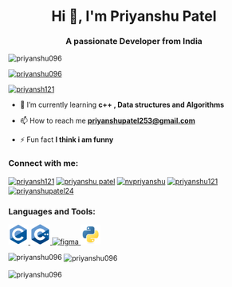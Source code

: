 <h1 align="center">Hi 👋, I'm Priyanshu Patel</h1>
<h3 align="center">A passionate Developer from India</h3>

<p align="left"> <img src="https://komarev.com/ghpvc/?username=priyanshu096&label=Profile%20views&color=0e75b6&style=flat" alt="priyanshu096" /> </p>

<p align="left"> <a href="https://github.com/ryo-ma/github-profile-trophy"><img src="https://github-profile-trophy.vercel.app/?username=priyanshu096" alt="priyanshu096" /></a> </p>

<p align="left"> <a href="https://twitter.com/priyans121" target="blank"><img src="https://img.shields.io/twitter/follow/priyansh121?logo=twitter&style=for-the-badge" alt="priyansh121" /></a> </p>

- 🌱 I’m currently learning **c++ , Data structures and Algorithms**

- 📫 How to reach me **priyanshupatel253@gmail.com**

- ⚡ Fun fact **I think i am funny**

<h3 align="left">Connect with me:</h3>
<p align="left">
<a href="https://twitter.com/priyansh121" target="blank"><img align="center" src="https://raw.githubusercontent.com/rahuldkjain/github-profile-readme-generator/master/src/images/icons/Social/twitter.svg" alt="priyansh121" height="30" width="40" /></a>
<a href="https://linkedin.com/in/priyanshu patel" target="blank"><img align="center" src="https://raw.githubusercontent.com/rahuldkjain/github-profile-readme-generator/master/src/images/icons/Social/linked-in-alt.svg" alt="priyanshu patel" height="30" width="40" /></a>
<a href="https://instagram.com/nvpriyanshu" target="blank"><img align="center" src="https://raw.githubusercontent.com/rahuldkjain/github-profile-readme-generator/master/src/images/icons/Social/instagram.svg" alt="nvpriyanshu" height="30" width="40" /></a>
<a href="https://www.youtube.com/c/priyanshu121" target="blank"><img align="center" src="https://raw.githubusercontent.com/rahuldkjain/github-profile-readme-generator/master/src/images/icons/Social/youtube.svg" alt="priyanshu121" height="30" width="40" /></a>
<a href="https://www.hackerrank.com/priyanshupatel24" target="blank"><img align="center" src="https://raw.githubusercontent.com/rahuldkjain/github-profile-readme-generator/master/src/images/icons/Social/hackerrank.svg" alt="priyanshupatel24" height="30" width="40" /></a>
</p>

<h3 align="left">Languages and Tools:</h3>
<p align="left"> <a href="https://www.cprogramming.com/" target="_blank" rel="noreferrer"> <img src="https://raw.githubusercontent.com/devicons/devicon/master/icons/c/c-original.svg" alt="c" width="40" height="40"/> </a> <a href="https://www.w3schools.com/cpp/" target="_blank" rel="noreferrer"> <img src="https://raw.githubusercontent.com/devicons/devicon/master/icons/cplusplus/cplusplus-original.svg" alt="cplusplus" width="40" height="40"/> </a> <a href="https://www.figma.com/" target="_blank" rel="noreferrer"> <img src="https://www.vectorlogo.zone/logos/figma/figma-icon.svg" alt="figma" width="40" height="40"/> </a> <a href="https://www.python.org" target="_blank" rel="noreferrer"> <img src="https://raw.githubusercontent.com/devicons/devicon/master/icons/python/python-original.svg" alt="python" width="40" height="40"/> </a> </p>

<p><img align="left" src="https://github-readme-stats.vercel.app/api/top-langs?username=priyanshu096&show_icons=true&locale=en&layout=compact" alt="priyanshu096" /></p>

<p>&nbsp;<img align="center" src="https://github-readme-stats.vercel.app/api?username=priyanshu096&show_icons=true&locale=en" alt="priyanshu096" /></p>

<p><img align="center" src="https://github-readme-streak-stats.herokuapp.com/?user=priyanshu096&" alt="priyanshu096" /></p>

